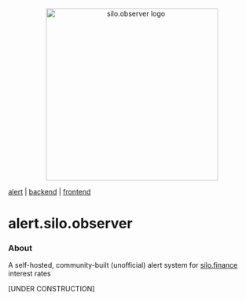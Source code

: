 <br/>
<p align="center">
<img src="https://vagabond-public-storage.s3.eu-west-2.amazonaws.com/silo-observer-transparent-compressed.png" width="350" alt="silo.observer logo">
</p>

[alert](https://github.com/JayWelsh/silo-observer-alert) | [backend](https://github.com/JayWelsh/silo-observer-backend) | [frontend](https://github.com/JayWelsh/silo-observer-frontend)
# alert.silo.observer

### About
A self-hosted, community-built (unofficial) alert system for [silo.finance](https://silo.finance) interest rates 

[UNDER CONSTRUCTION]
